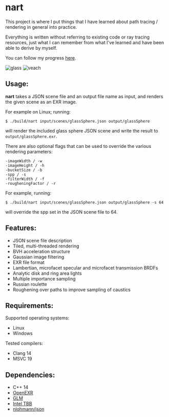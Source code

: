 # nart
This project is where I put things that I have learned about path tracing / rendering in general into practice.

Everything is written without referring to existing code or ray tracing resources, just what I can remember from what I've learned and have been able to derive by myself.

You can follow my progress [here](https://twitter.com/shaneasimms/status/1728665955797217295).

![glass](https://github.com/user-attachments/assets/8cbb833f-176d-4527-ba49-d5751709814e)
![veach](https://github.com/user-attachments/assets/34fafd04-04a3-483d-85e6-2a1732a8b190)

## Usage:
**nart** takes a JSON scene file and an output file name as input, and renders the given scene as an EXR image.

For example on Linux; running:

`$ ./build/nart input/scenes/glassSphere.json output/glassSphere`

will render the included glass sphere JSON scene and write the result to `output/glassSphere.exr`.

There are also optional flags that can be used to override the various rendering parameters:
```
-imageWidth / -w
-imageHeight / -h
-bucketSize / -b
-spp / -s
-filterWidth / -f
-rougheningFactor / -r
```

For example, running:

`$ ./build/nart input/scenes/glassSphere.json output/glassSphere -s 64`

will override the spp set in the JSON scene file to 64.

## Features:
  - JSON scene file description
  - Tiled, multi-threaded rendering
  - BVH acceleration structure
  - Gaussian image filtering
  - EXR file format
  - Lambertian, microfacet specular and microfacet transmission BRDFs
  - Analytic disk and ring area lights
  - Multiple importance sampling
  - Russian roulette
  - Roughening over paths to improve sampling of caustics

## Requirements:
Supported operating systems:
  - Linux
  - Windows

Tested compilers:
  - Clang 14
  - MSVC 19

## Dependencies:
  - C++ 14
  - [OpenEXR](https://openexr.com/en/latest/install.html#install)
  - [GLM](https://github.com/g-truc/glm)
  - [Intel TBB](https://www.intel.com/content/www/us/en/developer/articles/tool/oneapi-standalone-components.html#onetbb)
  - [nlohmann/json](https://github.com/nlohmann/json)
